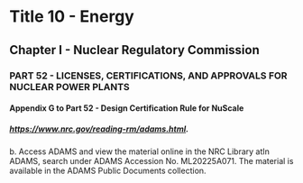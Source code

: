 
# Title 10 - Energy
## Chapter I - Nuclear Regulatory Commission
### PART 52 - LICENSES, CERTIFICATIONS, AND APPROVALS FOR NUCLEAR POWER PLANTS
#### Appendix G to Part 52 - Design Certification Rule for NuScale
##### https://www.nrc.gov/reading-rm/adams.html.

b. Access ADAMS and view the material online in the NRC Library atIn ADAMS, search under ADAMS Accession No. ML20225A071. The material is available in the ADAMS Public Documents collection.
